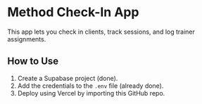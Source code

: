 # Method Check-In App

This app lets you check in clients, track sessions, and log trainer assignments.

## How to Use

1. Create a Supabase project (done).
2. Add the credentials to the `.env` file (already done).
3. Deploy using Vercel by importing this GitHub repo.